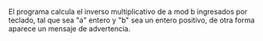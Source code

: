El programa calcula el inverso multiplicativo de a mod b ingresados por teclado, tal que sea "a" entero y "b" sea un entero positivo, de otra forma aparece un mensaje de advertencia.
